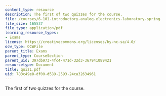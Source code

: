 ```yaml
---
content_type: resource
description: The first of two quizzes for the course.
file: /courses/6-101-introductory-analog-electronics-laboratory-spring-2007/783c49e8df00d589259324ca32634961_quiz1.pdf
file_size: 165537
file_type: application/pdf
learning_resource_types:
- Exams
license: https://creativecommons.org/licenses/by-nc-sa/4.0/
ocw_type: OCWFile
parent_title: Exams
parent_type: CourseSection
parent_uid: 397db973-4fc4-471d-32d3-367941089421
resourcetype: Document
title: quiz1.pdf
uid: 783c49e8-df00-d589-2593-24ca32634961
---
```

The first of two quizzes for the course.